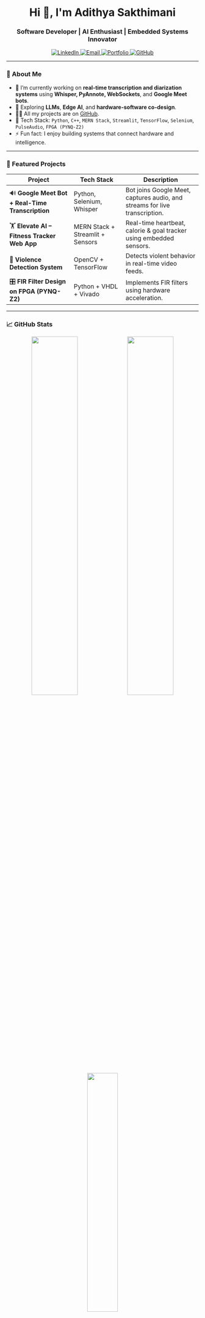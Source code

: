 <h1 align="center">Hi 👋, I'm Adithya Sakthimani</h1>
<h3 align="center">Software Developer | AI Enthusiast | Embedded Systems Innovator</h3>

<p align="center">
  <a href="https://www.linkedin.com/in/adithyasakthimani" target="_blank">
    <img alt="LinkedIn" src="https://img.shields.io/badge/LinkedIn-%230077B5.svg?style=for-the-badge&logo=linkedin&logoColor=white" />
  </a>
  <a href="mailto:adithyasakthimani@gmail.com">
    <img alt="Email" src="https://img.shields.io/badge/Email-D14836?style=for-the-badge&logo=gmail&logoColor=white" />
  </a>
  <a href="https://adithyasakthimani.vercel.app" target="_blank">
    <img alt="Portfolio" src="https://img.shields.io/badge/Portfolio-000?style=for-the-badge&logo=vercel&logoColor=white" />
  </a>
  <a href="https://github.com/AdithyaSakthimani">
    <img alt="GitHub" src="https://img.shields.io/github/followers/AdithyaSakthimani?label=Follow&style=for-the-badge" />
  </a>
</p>

---

### 🧠 About Me

- 🔭 I’m currently working on **real-time transcription and diarization systems** using **Whisper, PyAnnote, WebSockets**, and **Google Meet bots**.
- 🌱 Exploring **LLMs**, **Edge AI**, and **hardware-software co-design**.
- 👨‍💻 All my projects are on [GitHub](https://github.com/AdithyaSakthimani).
- 🧰 Tech Stack: `Python`, `C++`, `MERN Stack`, `Streamlit`, `TensorFlow`, `Selenium`, `PulseAudio`, `FPGA (PYNQ-Z2)`
- ⚡ Fun fact: I enjoy building systems that connect hardware and intelligence.

---

### 🚀 Featured Projects

| Project | Tech Stack | Description |
|--------|------------|-------------|
| 🔊 **Google Meet Bot + Real-Time Transcription** | Python, Selenium, Whisper | Bot joins Google Meet, captures audio, and streams for live transcription. |
| 🏋️ **Elevate AI – Fitness Tracker Web App** | MERN Stack + Streamlit + Sensors | Real-time heartbeat, calorie & goal tracker using embedded sensors. |
| 🧠 **Violence Detection System** | OpenCV + TensorFlow | Detects violent behavior in real-time video feeds. |
| 🎛️ **FIR Filter Design on FPGA (PYNQ-Z2)** | Python + VHDL + Vivado | Implements FIR filters using hardware acceleration. |

---

### 📈 GitHub Stats

<p align="center">
  <img src="https://github-readme-stats.vercel.app/api?username=AdithyaSakthimani&show_icons=true&theme=radical" width="49%" />
  <img src="https://streak-stats.demolab.com/?user=AdithyaSakthimani&theme=radical" width="49%" />
</p>
<p align="center">
  <img src="https://github-readme-stats.vercel.app/api/top-langs/?username=AdithyaSakthimani&layout=compact&theme=radical" width="40%" />
</p>

---

### 🛠️ Tools & Technologies

<p align="center">
  <img src="https://skillicons.dev/icons?i=python,cpp,js,react,nodejs,mongodb,html,css,linux,git,vscode,arduino,tensorflow" />
  <img src="https://img.icons8.com/fluency/48/000000/jupyter.png" title="Jupyter" />
  <img src="https://upload.wikimedia.org/wikipedia/commons/3/38/Verilog_logo.svg" height="40" title="Verilog" />
  <img src="https://streamlit.io/images/brand/streamlit-logo-secondary-colormark-darktext.svg" height="40" title="Streamlit" />
  <img src="https://a0.awsstatic.com/libra-css/images/logos/aws_logo_smile_1200x630.png" height="40" title="AWS" />
</p>

---

### 📫 Let's Connect

Want to collaborate or brainstorm ideas together?  
📬 Reach me at **[adithyasakthimani@gmail.com](mailto:adithyasakthimani@gmail.com)**  
🌐 Visit: [adithyasakthimani.vercel.app](https://adithyasakthimani.vercel.app)

---

_✨ Keep Building. Keep Learning._
